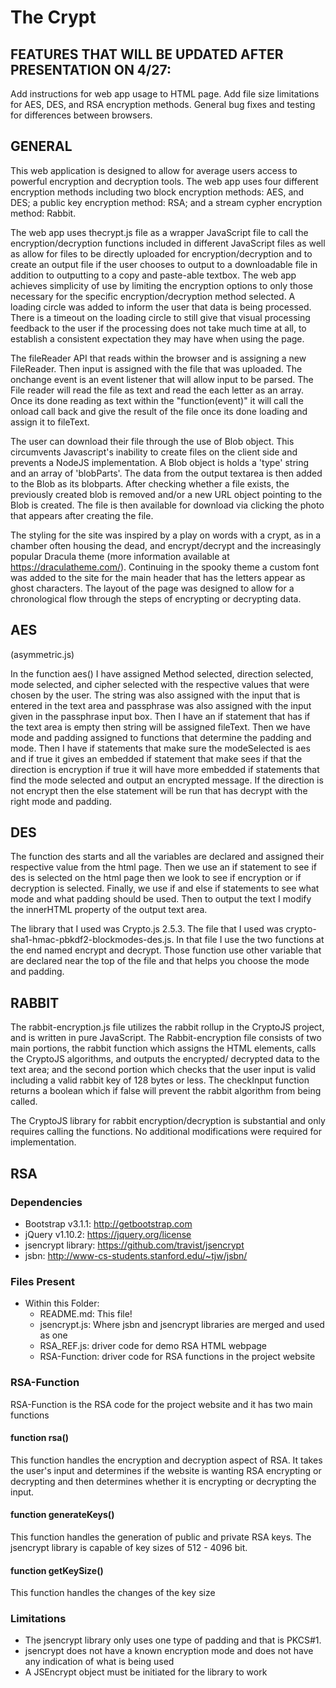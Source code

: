 # The Crypt

## FEATURES THAT WILL BE UPDATED AFTER PRESENTATION ON 4/27:

Add instructions for web app usage to HTML page.
Add file size limitations for AES, DES, and RSA encryption methods.
General bug fixes and testing for differences between browsers.

## GENERAL

This web application is designed to allow for average users access to powerful
encryption and decryption tools.  The web app uses four different encryption methods
including two block encryption methods: AES, and DES; a public key encryption method:
RSA; and a stream cypher encryption method: Rabbit.

The web app uses thecrypt.js file as a wrapper JavaScript file to call the encryption/decryption
functions included in different JavaScript files as well as allow for files to
be directly uploaded for encryption/decryption and to create an output file
if the user chooses to output to a downloadable file in addition to outputting
to a copy and paste-able textbox. The web app achieves simplicity of use by limiting
the encryption options to only those necessary for the specific encryption/decryption
method selected. A loading circle was added to inform the user that data is being processed. 
There is a timeout on the loading circle to still give that visual processing feedback to the user 
if the processing does not take much time at all, to establish a consistent expectation they 
may have when using the page.


The fileReader API that reads within the browser and is assigning a new FileReader. Then input
is assigned with the file that was uploaded. The onchange event is an event listener
that will allow input to be parsed. The File reader will read the file as text and
read the each letter as an array. Once its done reading as text within the
"function(event)" it will call the onload call back and give the result of the file
once its done loading and assign it to fileText.

The user can download their file through the use of Blob object. This circumvents Javascript's
inability to create files on the client side and prevents a NodeJS implementation. A Blob
object is holds a 'type' string and an array of 'blobParts'. The data from the output textarea 
is then added to the Blob as its blobparts. After checking whether a file exists,
the previously created blob is removed and/or a new URL object pointing to the Blob is created.
The file is then available for download via clicking the photo that appears after creating the 
file.

The styling for the site was inspired by a play on words with a crypt, as in a chamber
often housing the dead, and encrypt/decrypt and the increasingly popular Dracula theme 
(more information available at https://draculatheme.com/). Continuing in the spooky theme 
a custom font was added to the site for the main header that has the letters appear as ghost 
characters. The layout of the page was designed to allow for a chronological flow through the 
steps of encrypting or decrypting data.

## AES

(asymmetric.js)

In the function aes() I have assigned Method selected, direction selected, mode
selected, and cipher selected with the respective values that were chosen by the
user. The string was also assigned with the input that is entered in the text area
and passphrase was also assigned with the input given in the passphrase input box.
Then I have an if statement that has if the text area is empty then string will be
assigned fileText. Then we have mode and padding assigned to functions that determine
the padding and mode. Then I have if statements that make sure the modeSelected is
aes and if true it gives an embedded if statement that make sees if that the direction
is encryption if true it will have more embedded if statements that find the mode
selected and output an encrypted message. If the direction is not encrypt then the
else statement will be run that has decrypt with the right mode and padding.

## DES

The function des starts and all the variables are declared and assigned their
respective value from the html page.  Then we use an if statement to see if des is
selected on the html page then we look to see if encryption or if decryption is
selected.  Finally, we use if and else if statements to see what mode and what padding
should be used.  Then to output the text I modify the innerHTML property of the
output text area.

The library that I used was Crypto.js 2.5.3.  The file that I used was
crypto-sha1-hmac-pbkdf2-blockmodes-des.js.  In that file I use the two functions at
the end named encrypt and decrypt.  Those function use other variable that are
declared near the top of the file and that helps you choose the mode and padding.

## RABBIT

The rabbit-encryption.js file utilizes the rabbit rollup in the CryptoJS project,
and is written in pure JavaScript.
The Rabbit-encryption file consists of two main portions, the rabbit function which
assigns the HTML elements, calls the CryptoJS algorithms, and outputs the encrypted/
decrypted data to the text area; and the second portion which checks that the user
input is valid including a valid rabbit key of 128 bytes or less.  The checkInput
function returns a boolean which if false will prevent the rabbit algorithm from
being called.

The CryptoJS library for rabbit encryption/decryption is substantial and only requires
calling the functions.  No additional modifications were required for implementation.

## RSA

### Dependencies

* Bootstrap v3.1.1: http://getbootstrap.com
* jQuery v1.10.2: https://jquery.org/license
* jsencrypt library: https://github.com/travist/jsencrypt
* jsbn: http://www-cs-students.stanford.edu/~tjw/jsbn/

### Files Present
* Within this Folder:
    * <span>README.md</span>: This file!
    * jsencrypt.js: Where jsbn and jsencrypt libraries are merged and used as one
    * RSA_REF.js: driver code for demo RSA HTML webpage
    * RSA-Function: driver code for RSA functions in the project website

### RSA-Function
RSA-Function is the RSA code for the project website and it has two main functions

#### function rsa()
This function handles the encryption and decryption aspect of RSA. It takes the
user's input and determines if the website is wanting RSA encrypting or decrypting
and then determines whether it is encrypting or decrypting the input.

#### function generateKeys()
This function handles the generation of public and private RSA keys. The jsencrypt
library is capable of key sizes of 512 - 4096 bit.

#### function getKeySize()
This function handles the changes of the key size

### Limitations
* The jsencrypt library only uses one type of padding and that is PKCS#1.
* jsencrypt does not have a known encryption mode and does not have any indication
  of what is being used
* A JSEncrypt object must be initiated for the library to work
